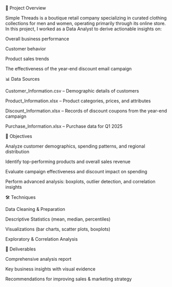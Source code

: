 📌 Project Overview

Simple Threads is a boutique retail company specializing in curated clothing collections for men and women, operating primarily through its online store. In this project, I worked as a Data Analyst to derive actionable insights on:

Overall business performance

Customer behavior

Product sales trends

The effectiveness of the year-end discount email campaign

📊 Data Sources

Customer_Information.csv – Demographic details of customers

Product_Information.xlsx – Product categories, prices, and attributes

Discount_Information.xlsx – Records of discount coupons from the year-end campaign

Purchase_Information.xlsx – Purchase data for Q1 2025

🎯 Objectives

Analyze customer demographics, spending patterns, and regional distribution

Identify top-performing products and overall sales revenue

Evaluate campaign effectiveness and discount impact on spending

Perform advanced analysis: boxplots, outlier detection, and correlation insights

🛠 Techniques

Data Cleaning & Preparation

Descriptive Statistics (mean, median, percentiles)

Visualizations (bar charts, scatter plots, boxplots)

Exploratory & Correlation Analysis

📑 Deliverables

Comprehensive analysis report

Key business insights with visual evidence

Recommendations for improving sales & marketing strategy
